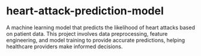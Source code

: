 # heart-attack-prediction-model
A machine learning model that predicts the likelihood of heart attacks based on patient data. This project involves data preprocessing, feature engineering, and model training to provide accurate predictions, helping healthcare providers make informed decisions.

